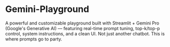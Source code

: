 # Gemini-Playground
A powerful and customizable playground built with Streamlit + Gemini Pro (Google's Generative AI) — featuring real-time prompt tuning, top-k/top-p control, system instructions, and a clean UI.  Not just another chatbot. This is where prompts go to party.
